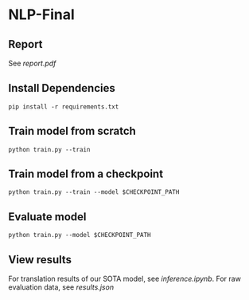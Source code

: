 # NLP-Final

## Report
See *report.pdf*

## Install Dependencies

```shell
pip install -r requirements.txt
```

## Train model from scratch

```shell
python train.py --train
```

## Train model from a checkpoint

```shell
python train.py --train --model $CHECKPOINT_PATH
```

## Evaluate model

```shell
python train.py --model $CHECKPOINT_PATH
```

## View results
For translation results of our SOTA model, see *inference.ipynb*.
For raw evaluation data, see *results.json*
